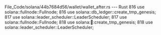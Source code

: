 File_Code/solana/44b7684d56/wallet/wallet_after.rs --- Rust
816     use solana::fullnode::Fullnode;                                                                                                                      816     use solana::db_ledger::create_tmp_genesis;
817     use solana::leader_scheduler::LeaderScheduler;                                                                                                       817     use solana::fullnode::Fullnode;
818     use solana::ledger::create_tmp_genesis;                                                                                                              818     use solana::leader_scheduler::LeaderScheduler;

